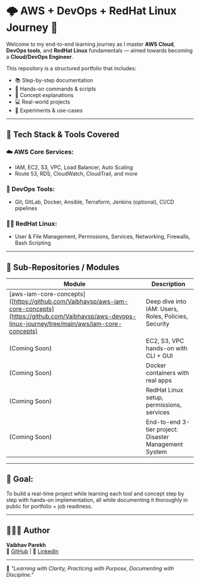 # 🌩️ AWS + DevOps + RedHat Linux Journey 🚀

Welcome to my end-to-end learning journey as I master **AWS Cloud**, **DevOps tools**, and **RedHat Linux** fundamentals — aimed towards becoming a **Cloud/DevOps Engineer**.

This repository is a structured portfolio that includes:
- 📚 Step-by-step documentation
- 🔧 Hands-on commands & scripts
- 🧠 Concept explanations
- 💻 Real-world projects
- 🧪 Experiments & use-cases

---

## 🧱 Tech Stack & Tools Covered

### ☁️ AWS Core Services:
- IAM, EC2, S3, VPC, Load Balancer, Auto Scaling
- Route 53, RDS, CloudWatch, CloudTrail, and more

### 🧰 DevOps Tools:
- Git, GitLab, Docker, Ansible, Terraform, Jenkins (optional), CI/CD pipelines

### 🧑‍💻 RedHat Linux:
- User & File Management, Permissions, Services, Networking, Firewalls, Bash Scripting

---

## 🔗 Sub-Repositories / Modules

| Module | Description |
|--------|-------------|
| [aws-iam-core-concepts]([https://github.com/Vaibhavsp/aws-iam-core-concepts](https://github.com/Vaibhavsp/aws-devops-linux-journey/tree/main/aws/iam-core-concepts) | Deep dive into IAM: Users, Roles, Policies, Security |
| (Coming Soon) | EC2, S3, VPC hands-on with CLI + GUI |
| (Coming Soon) | Docker containers with real apps |
| (Coming Soon) | RedHat Linux setup, permissions, services |
| (Coming Soon) | End-to-end 3-tier project: Disaster Management System |

---

## 💼 Goal:
To build a real-time project while learning each tool and concept step by step with hands-on implementation, all while documenting it thoroughly in public for portfolio + job readiness.

---

## 👨🏻‍💻 Author
**Vaibhav Parekh**  
🔗 [GitHub](https://github.com/Vaibhavsp) | 🔗 [LinkedIn](https://www.linkedin.com/in/vaibhav-parekh08/)

---

🧠 *"Learning with Clarity, Practicing with Purpose, Documenting with Discipline."*

